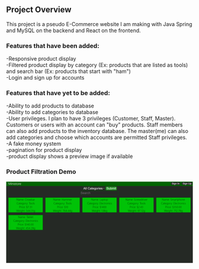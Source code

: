 ## Project Overview
This project is a pseudo E-Commerce website I am making with Java Spring and MySQL on the backend and React on the frontend.

### Features that have been added: <br>
-Responsive product display <br>
-Filtered product display by category (Ex: products that are listed as tools) and search bar (Ex: products that start with "ham") <br>
-Login and sign up for accounts <br>

### Features that have yet to be added: <br>
-Ability to add products to database <br>
-Ability to add categories to database <br>
-User privileges. I plan to have 3 privileges (Customer, Staff, Master). Customers or users with an account can "buy" products. Staff members can also add products to the inventory database. The master(me) can also add categories and choose which accounts are permitted Staff privileges. <br>
-A fake money system <br>
-pagination for product display <br>
-product display shows a preview image if available <br>

### Product Filtration Demo <br>

![Product Filtration GIF is Loading...](filter.gif)
